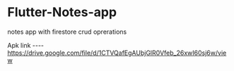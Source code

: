 # Flutter-Notes-app
notes app with firestore crud oprerations 

Apk link ----https://drive.google.com/file/d/1CTVQafEgAUbjGlR0Vfeb_26xwI60sj6w/view
